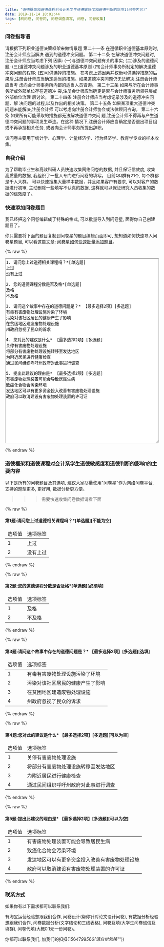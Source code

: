 ```yaml
---
title: "道德框架和道德课程对会计系学生道德敏感度和道德判断的影响1(问卷内容)"
date: 2019-11-14 10:01:44
tags: [刷问卷, 问卷网, 问卷调查填写, 问卷, 问卷收集]
---
```


### 问卷指导语

请根据下列职业道德决策框架来做情景题
第二十一条 在遵循职业道德基本原则时,注册会计师应当解决 遇到的道德冲突问题。
第二十二条 在解决道德冲突问题时,注册会计师应当考虑下列 因素:
(一)与道德冲突问题有关的事实;
(二)涉及的道德问题;
(三)道德冲突问题涉及的职业道德基本原则
(四)会计师事务所制定的解决道德冲突问题的程序;
(五)可供选择的措施。
在考虑上述因素并权衡可供选择措施的后果后,注册会计师应当确定适当的措施。如果道德冲突问题仍无法解决,注册会计师应当考 虑向会计师事务所内部的适当人员咨询。
第二十三条 如果与所在会计师事务所或外部单位存在道德冲 突,注册会计师应当确定是否与会计师事务所领导层或外部单位治理 层讨论。
第二十四条 注册会计师应当考虑记录涉及的道德冲突问题、解 决问题的过程,以及作出的相关决策。
第二十五条 如果某项重大道德冲突问题未能解决,注册会计师 可以考虑向注册会计师协会或法律顾问咨询。
第二十六条 如果所有可能采取的措施都无法解决道德冲突问 题,注册会计师不得再与产生道德冲突问题的事项发生牵连。在这种 情况下,注册会计师应当确定是否退出项目组或不再承担相关任务, 或者向会计师事务所提出辞职。

该问卷主要用于统计学、心理学、计量经济学、行为经济学、教育学专业的样本收集。

<!-- more -->


### 自我介绍

为了帮助毕业生和高效科研人员快速收集网络问卷的数据, 并且保证信效度, 收集高质量的数据, 我组织了一批人专门进行问卷的填写。
目前QQ群有21个, 每个群都是千人大群。 可以快速搜集大量样本数据，并且如果客户有要求, 可以对客户的数据进行初审, 
主动删除一些填写不认真的数据, 这样就可以保证研究人员收集的数据的信效度了。



### 快速添加问卷题目

我已经把这个问卷编辑成了特殊的格式, 可以批量导入到问卷星, 面得你自己创建题目了。

你只需要将下面的题目复制到问卷星的题目编辑页面即可, 想知道如何快速导入问卷星题目, 可以看这篇文章: [问卷星如何快速批量添加题目](https://mlln.cn/2019/06/01/%E9%97%AE%E5%8D%B7%E6%98%9F%E5%A6%82%E4%BD%95%E5%BF%AB%E9%80%9F%E6%B7%BB%E5%8A%A0%E6%89%B9%E9%87%8F%E9%A2%98%E7%9B%AE/index.html)。

{% raw %}
<textarea rows="40" style="width: 100%;">1. 请问您上过道德相关课程吗？*[单选题]
上过
没有上过

2. 您的道德课程分数是否及格*[单选题]
及格
不及格

3. 请问这个故事中存在的道德问题是？* 【最多选择2项】[多选题]
有毒有害废物处理设施污染了环境
污染对该社区居民的健康产生了影响
在贫困地区建造废物处理设施
州政府忽视了民众的诉求

4. 您对此的建议是什么* 【最多选择2项】[多选题]
关停有害废物处理设施
将部分有害废物处理设施转移至发达地区
为附近居民进行健康检查
通过民间组织呼吁州政府对此事进行调查

5. 提出此建议的理由是* 【最多选择2项】[多选题]
有害废物处理装置可能会导致居民生病
致癌化合物会污染环境
发达地区可以有更多资金投入改善有害废物处理设施
政府可以取消建设有害废物处理装置的许可证</textarea>
{% endraw %}

### 道德框架和道德课程对会计系学生道德敏感度和道德判断的影响1的主要内容

以下是所有的问卷题目及其选项, 建议大家尽量使用"问卷星"作为网络问卷平台, 支持的题型更多, 更好用, 数据分析更方便。

>>> 需要快速收集问卷数据请看下面


{% raw %}
<div class="qitem">
<h4>第1题:请问您上过道德相关课程吗？*[单选题][不能为空]</h4>

<table class="table">
<thead>
<tr><td>选项值</td><td>选项标签</td></tr>
</thead>
<tbody>
<tr><td>1</td><td>上过</td></tr>
<tr><td>2</td><td>没有上过</td></tr>
</tbody>
</table>

</div>
{% endraw %}


{% raw %}
<div class="qitem">
<h4>第2题:您的道德课程分数是否及格*[单选题][必须填]</h4>

<table class="table">
<thead>
<tr><td>选项值</td><td>选项标签</td></tr>
</thead>
<tbody>
<tr><td>1</td><td>及格</td></tr>
<tr><td>2</td><td>不及格</td></tr>
</tbody>
</table>

</div>
{% endraw %}


{% raw %}
<div class="qitem">
<h4>第3题:请问这个故事中存在的道德问题是？* 【最多选择2项】[多选题][选填]</h4>

<table class="table">
<thead>
<tr><td>选项值</td><td>选项标签</td></tr>
</thead>
<tbody>
<tr><td>1</td><td>有毒有害废物处理设施污染了环境</td></tr>
<tr><td>2</td><td>污染对该社区居民的健康产生了影响</td></tr>
<tr><td>3</td><td>在贫困地区建造废物处理设施</td></tr>
<tr><td>4</td><td>州政府忽视了民众的诉求</td></tr>
</tbody>
</table>

</div>
{% endraw %}


{% raw %}
<div class="qitem">
<h4>第4题:您对此的建议是什么* 【最多选择2项】[多选题][可以为空]</h4>

<table class="table">
<thead>
<tr><td>选项值</td><td>选项标签</td></tr>
</thead>
<tbody>
<tr><td>1</td><td>关停有害废物处理设施</td></tr>
<tr><td>2</td><td>将部分有害废物处理设施转移至发达地区</td></tr>
<tr><td>3</td><td>为附近居民进行健康检查</td></tr>
<tr><td>4</td><td>通过民间组织呼吁州政府对此事进行调查</td></tr>
</tbody>
</table>

</div>
{% endraw %}


{% raw %}
<div class="qitem">
<h4>第5题:提出此建议的理由是* 【最多选择2项】[多选题][可以为空]</h4>

<table class="table">
<thead>
<tr><td>选项值</td><td>选项标签</td></tr>
</thead>
<tbody>
<tr><td>1</td><td>有害废物处理装置可能会导致居民生病</td></tr>
<tr><td>2</td><td>致癌化合物会污染环境</td></tr>
<tr><td>3</td><td>发达地区可以有更多资金投入改善有害废物处理设施</td></tr>
<tr><td>4</td><td>政府可以取消建设有害废物处理装置的许可证</td></tr>
</tbody>
</table>

</div>
{% endraw %}



<!-- ---
title: 心理教育医学的问卷免费下载
date: 2019-05-23 08:59:15
tags: [问卷星, 问卷网, 问卷下载, 问卷互填, 问卷设计, 问卷模板, 毕业问卷, 问卷数据分析, 问卷代填, ]
--- -->

### 联系方式
 
如果你有以下需求都可以联系我们:

有淘宝运营经验想跟我们合作, 问卷设计(帮你针对论文设计问卷), 有数据分析经验想跟我们合作, 问卷数据分析(文字结论和三线表格), 问卷互填(大学生问卷诚信互填群), 问卷代填(大概0.1元一份问卷)。

你都可以联系我们, 加我们的扣扣(1*5*6*4*7*9*9*5*6*6(请自觉忽略"*"))
